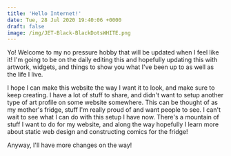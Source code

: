 ```yaml
---
title: 'Hello Internet!'
date: Tue, 28 Jul 2020 19:40:06 +0000
draft: false
image: /img/JET-Black-BlackDotsWHITE.png
---
```


Yo! Welcome to my no pressure hobby that will be updated when I feel like it!  I'm going to be on the daily editing this and hopefully updating this with artwork, widgets, and things to show you what I've been up to as well as the life I live.

I hope I can make this website the way I want it to look, and make sure to keep creating.  I have a lot of stuff to share, and didn't want to setup another type of art profile on some website somewhere.  This can be thought of as my mother's fridge, stuff I'm really proud of and want people to see.  I can't wait to see what I can do with this setup I have now.  There's a mountain of stuff I want to do for my website, and along the way hopefully I learn more about static web design and constructing comics for the fridge!

Anyway, I'll have more changes on the way!